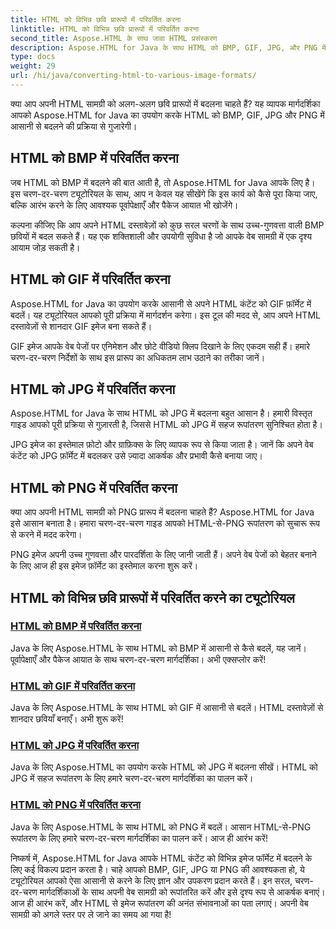 ```yaml
---
title: HTML को विभिन्न छवि प्रारूपों में परिवर्तित करना
linktitle: HTML को विभिन्न छवि प्रारूपों में परिवर्तित करना
second_title: Aspose.HTML के साथ जावा HTML प्रसंस्करण
description: Aspose.HTML for Java के साथ HTML को BMP, GIF, JPG, और PNG में आसानी से बदलने के ट्यूटोरियल देखें। HTML दस्तावेज़ों से शानदार छवियाँ बनाएँ।
type: docs
weight: 29
url: /hi/java/converting-html-to-various-image-formats/
---
```


क्या आप अपनी HTML सामग्री को अलग-अलग छवि प्रारूपों में बदलना चाहते हैं? यह व्यापक मार्गदर्शिका आपको Aspose.HTML for Java का उपयोग करके HTML को BMP, GIF, JPG और PNG में आसानी से बदलने की प्रक्रिया से गुजारेगी। 

## HTML को BMP में परिवर्तित करना

जब HTML को BMP में बदलने की बात आती है, तो Aspose.HTML for Java आपके लिए है। इस चरण-दर-चरण ट्यूटोरियल के साथ, आप न केवल यह सीखेंगे कि इस कार्य को कैसे पूरा किया जाए, बल्कि आरंभ करने के लिए आवश्यक पूर्वापेक्षाएँ और पैकेज आयात भी खोजेंगे।

कल्पना कीजिए कि आप अपने HTML दस्तावेज़ों को कुछ सरल चरणों के साथ उच्च-गुणवत्ता वाली BMP छवियों में बदल सकते हैं। यह एक शक्तिशाली और उपयोगी सुविधा है जो आपके वेब सामग्री में एक दृश्य आयाम जोड़ सकती है।

## HTML को GIF में परिवर्तित करना

Aspose.HTML for Java का उपयोग करके आसानी से अपने HTML कंटेंट को GIF फ़ॉर्मेट में बदलें। यह ट्यूटोरियल आपको पूरी प्रक्रिया में मार्गदर्शन करेगा। इस टूल की मदद से, आप अपने HTML दस्तावेज़ों से शानदार GIF इमेज बना सकते हैं।

GIF इमेज आपके वेब पेजों पर एनिमेशन और छोटे वीडियो क्लिप दिखाने के लिए एकदम सही हैं। हमारे चरण-दर-चरण निर्देशों के साथ इस प्रारूप का अधिकतम लाभ उठाने का तरीका जानें।

## HTML को JPG में परिवर्तित करना

Aspose.HTML for Java के साथ HTML को JPG में बदलना बहुत आसान है। हमारी विस्तृत गाइड आपको पूरी प्रक्रिया से गुज़ारती है, जिससे HTML को JPG में सहज रूपांतरण सुनिश्चित होता है।

JPG इमेज का इस्तेमाल फ़ोटो और ग्राफ़िक्स के लिए व्यापक रूप से किया जाता है। जानें कि अपने वेब कंटेंट को JPG फ़ॉर्मेट में बदलकर उसे ज़्यादा आकर्षक और प्रभावी कैसे बनाया जाए।

## HTML को PNG में परिवर्तित करना

क्या आप अपनी HTML सामग्री को PNG प्रारूप में बदलना चाहते हैं? Aspose.HTML for Java इसे आसान बनाता है। हमारा चरण-दर-चरण गाइड आपको HTML-से-PNG रूपांतरण को सुचारू रूप से करने में मदद करेगा।

PNG इमेज अपनी उच्च गुणवत्ता और पारदर्शिता के लिए जानी जाती हैं। अपने वेब पेजों को बेहतर बनाने के लिए आज ही इस इमेज फ़ॉर्मेट का इस्तेमाल करना शुरू करें।

## HTML को विभिन्न छवि प्रारूपों में परिवर्तित करने का ट्यूटोरियल
### [HTML को BMP में परिवर्तित करना](./convert-html-to-bmp/)
Java के लिए Aspose.HTML के साथ HTML को BMP में आसानी से कैसे बदलें, यह जानें। पूर्वापेक्षाएँ और पैकेज आयात के साथ चरण-दर-चरण मार्गदर्शिका। अभी एक्सप्लोर करें!
### [HTML को GIF में परिवर्तित करना](./convert-html-to-gif/)
Java के लिए Aspose.HTML के साथ HTML को GIF में आसानी से बदलें। HTML दस्तावेज़ों से शानदार छवियाँ बनाएँ। अभी शुरू करें!
### [HTML को JPG में परिवर्तित करना](./convert-html-to-jpg/)
Java के लिए Aspose.HTML का उपयोग करके HTML को JPG में बदलना सीखें। HTML को JPG में सहज रूपांतरण के लिए हमारे चरण-दर-चरण मार्गदर्शिका का पालन करें।
### [HTML को PNG में परिवर्तित करना](./convert-html-to-png/)
Java के लिए Aspose.HTML के साथ HTML को PNG में बदलें। आसान HTML-से-PNG रूपांतरण के लिए हमारे चरण-दर-चरण मार्गदर्शिका का पालन करें। आज ही आरंभ करें!

निष्कर्ष में, Aspose.HTML for Java आपके HTML कंटेंट को विभिन्न इमेज फॉर्मेट में बदलने के लिए कई विकल्प प्रदान करता है। चाहे आपको BMP, GIF, JPG या PNG की आवश्यकता हो, ये ट्यूटोरियल आपको ऐसा आसानी से करने के लिए ज्ञान और उपकरण प्रदान करते हैं। इन सरल, चरण-दर-चरण मार्गदर्शिकाओं के साथ अपनी वेब सामग्री को रूपांतरित करें और इसे दृश्य रूप से आकर्षक बनाएं। आज ही आरंभ करें, और HTML से इमेज रूपांतरण की अनंत संभावनाओं का पता लगाएं। अपनी वेब सामग्री को अगले स्तर पर ले जाने का समय आ गया है!
